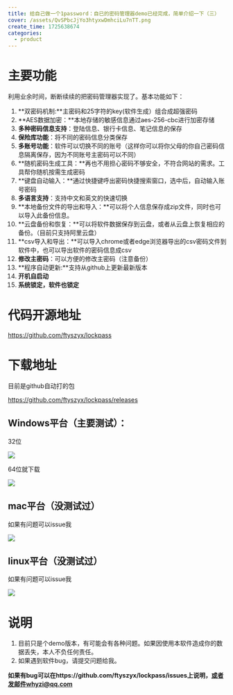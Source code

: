 ```yaml
---
title: 给自己做一个1password：自已的密码管理器demo已经完成，简单介绍一下（三）
cover: /assets/QvSPbcJjYo3htyxwDmhciLu7nTT.png
create_time: 1725638674
categories:
  - product
---
```



# 主要功能

利用业余时间，断断续续的把密码管理器实现了。基本功能如下：

1. **双密码机制:**主密码和25字符的key(软件生成）组合成超强密码
2. **AES数据加密：**本地存储的敏感信息通过aes-256-cbc进行加密存储
3. **多种密码信息支持**：登陆信息、银行卡信息、笔记信息的保存
4. **保险库功能**：将不同的密码信息分类保存
5. **多账号功能**：软件可以切换不同的账号（这样你可以将你父母的你自己密码信息隔离保存，因为不同账号主密码可以不同）
6. **随机密码生成工具：**再也不用担心密码不够安全，不符合网站的需求。工具帮你随机按需生成密码
7. **键盘自动输入：**通过快捷键呼出密码快捷搜索窗口，选中后，自动输入账号密码
8. **多语言支持**：支持中文和英文的快速切换
9. **本地备份文件的导出和导入：**可以将个人信息保存成zip文件，同时也可以导入此备份信息。
10. **云盘备份和恢复：**可以将软件数据保存到云盘，或者从云盘上恢复相应的备份。（目前只支持阿里云盘）
11. **csv导入和导出：**可以导入chrome或者edge浏览器导出的csv密码文件到软件中，也可以导出软件的密码信息成csv
12. **修改主密码**：可以方便的修改主密码（注意备份）
13. **程序自动更新:**支持从github上更新最新版本
14. **开机自启动**
15. **系统锁定，软件也锁定**

# 代码开源地址

https://github.com/ftyszyx/lockpass

# 下载地址

目前是github自动打的包

https://github.com/ftyszyx/lockpass/releases

## Windows平台（主要测试）：

32位

<img src="/assets/EorObdgCQoC5VWxu3RJcBrCGnzd.png" src-width="381" class="markdown-img m-auto" src-height="38" align="center"/>

 64位就下载

<img src="/assets/XxWObtM2goQcQBxVfmdcBHh6nLc.png" src-width="324" class="markdown-img m-auto" src-height="31" align="center"/>

## mac平台（没测试过）

如果有问题可以issue我

<img src="/assets/DgLTbzwxloA6k3x63bycaCnHnth.png" src-width="698" class="markdown-img m-auto" src-height="159" align="center"/>

## linux平台（没测试过）

如果有问题可以issue我

<img src="/assets/IFU0bIxuQoJqcuxJz9HcJHyrnng.png" src-width="583" class="markdown-img m-auto" src-height="84" align="center"/>

# 说明

1. 目前只是个demo版本，有可能会有各种问题。如果因使用本软件造成你的数据丢失，本人不负任何责任。
2. 如果遇到软件bug，请提交问题给我。

**如果有bug可以在https://github.com/ftyszyx/lockpass/issues上说明，或者发邮件whyzi@qq.com**

